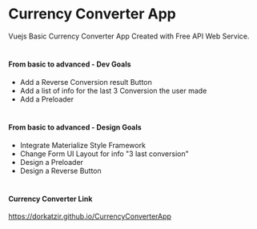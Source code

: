 # Currency Converter App
Vuejs Basic Currency Converter App Created with Free API Web Service.

# <h4>From basic to advanced - Dev Goals</h4>
<ul>
<li>Add a Reverse Conversion result Button</li>
<li>Add a list of info for the last 3 Conversion the user made</li>
<li>Add a Preloader</li>
</ul>

# <h4>From basic to advanced - Design Goals</h4>
<ul>
<li>Integrate Materialize Style Framework</li>
<li>Change Form UI Layout for info "3 last conversion"</li>
<li>Design a Preloader</li>
<li>Design a Reverse Button</li>
</ul>

# <h4>Currency Converter Link</h4>
https://dorkatzir.github.io/CurrencyConverterApp
